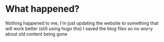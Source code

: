 # What happened?

Nothing happened to me, I'm just updating the website to something that will work better (still using hugo tho)
I saved the blog files so no worry about old content being gone

